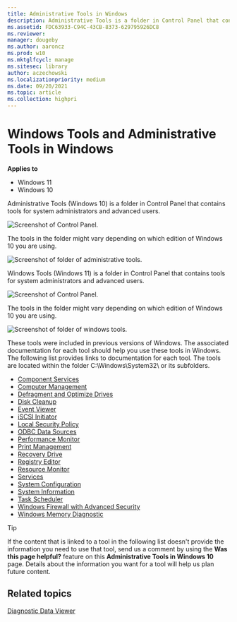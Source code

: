```yaml
---
title: Administrative Tools in Windows 
description: Administrative Tools is a folder in Control Panel that contains tools for system administrators and advanced users.
ms.assetid: FDC63933-C94C-43CB-8373-629795926DC8
ms.reviewer: 
manager: dougeby
ms.author: aaroncz
ms.prod: w10
ms.mktglfcycl: manage
ms.sitesec: library
author: aczechowski
ms.localizationpriority: medium
ms.date: 09/20/2021
ms.topic: article
ms.collection: highpri
---
```


# Windows Tools and Administrative Tools in Windows


**Applies to**
-  Windows 11
-  Windows 10


Administrative Tools (Windows 10) is a folder in Control Panel that contains tools for system administrators and advanced users. 

![Screenshot of Control Panel.](images/admin-tools.png)

The tools in the folder might vary depending on which edition of Windows 10 you are using. 

![Screenshot of folder of administrative tools.](images/admin-tools-folder.png)

Windows Tools (Windows 11) is a folder in Control Panel that contains tools for system administrators and advanced users. 

![Screenshot of Control Panel.](https://user-images.githubusercontent.com/3296790/159910156-954c4835-a4a0-4dd3-8858-8f7796ae8ad9.png)

The tools in the folder might vary depending on which edition of Windows 10 you are using. 

![Screenshot of folder of windows tools.](https://user-images.githubusercontent.com/3296790/159910178-e6e5144b-e571-4a86-af83-d55f2195839d.png)

These tools were included in previous versions of Windows. The associated documentation for each tool should help you use these tools in Windows. The following list provides links to documentation for each tool. The tools are located within the folder C:\Windows\System32\ or its subfolders.

 

-   [Component Services]( https://go.microsoft.com/fwlink/p/?LinkId=708489)
-   [Computer Management](https://support.microsoft.com/kb/308423)
-   [Defragment and Optimize Drives](https://go.microsoft.com/fwlink/p/?LinkId=708488)
-   [Disk Cleanup](https://go.microsoft.com/fwlink/p/?LinkID=698648)
-   [Event Viewer](/previous-versions/windows/it-pro/windows-2000-server/cc938674(v=technet.10))
-   [iSCSI Initiator](/previous-versions/windows/it-pro/windows-server-2008-R2-and-2008/ee338476(v=ws.10))
-   [Local Security Policy](/previous-versions/tn-archive/dd277395(v=technet.10))
-   [ODBC Data Sources]( https://go.microsoft.com/fwlink/p/?LinkId=708494)
-   [Performance Monitor](/previous-versions/windows/it-pro/windows-server-2008-R2-and-2008/cc749115(v=ws.11))
-   [Print Management](/previous-versions/windows/it-pro/windows-server-2008-R2-and-2008/cc731857(v=ws.11))
-   [Recovery Drive](https://support.microsoft.com/help/4026852/windows-create-a-recovery-drive)
-   [Registry Editor](/windows/win32/sysinfo/registry)
-   [Resource Monitor](/previous-versions/windows/it-pro/windows-server-2008-R2-and-2008/dd883276(v=ws.10))
-   [Services](/previous-versions/windows/it-pro/windows-server-2008-R2-and-2008/cc772408(v=ws.11))
-   [System Configuration](https://go.microsoft.com/fwlink/p/?LinkId=708499)
-   [System Information]( https://go.microsoft.com/fwlink/p/?LinkId=708500)
-   [Task Scheduler](/previous-versions/windows/it-pro/windows-server-2008-R2-and-2008/cc766428(v=ws.11))
-   [Windows Firewall with Advanced Security](/previous-versions/windows/it-pro/windows-server-2008-R2-and-2008/cc754274(v=ws.11))
-   [Windows Memory Diagnostic]( https://go.microsoft.com/fwlink/p/?LinkId=708507)

> [!TIP]
> If the content that is linked to a tool in the following list doesn't provide the information you need to use that tool, send us a comment by using the **Was this page helpful?** feature on this **Administrative Tools in Windows 10** page. Details about the information you want for a tool will help us plan future content. 

## Related topics

[Diagnostic Data Viewer](/windows/privacy/diagnostic-data-viewer-overview)

